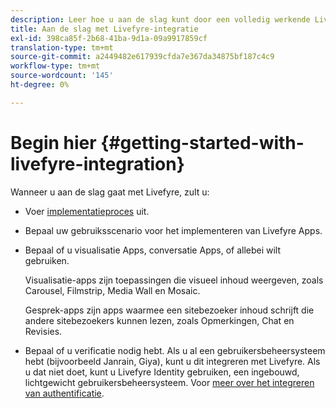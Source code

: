 ```yaml
---
description: Leer hoe u aan de slag kunt door een volledig werkende Livefyre-app te ontwikkelen. Bouw die app uit om basisverificatie, sociaal delen en het bijhouden van gebeurtenissen af te handelen.
title: Aan de slag met Livefyre-integratie
exl-id: 398ca85f-2b68-41ba-9d1a-09a9917859cf
translation-type: tm+mt
source-git-commit: a2449482e617939cfda7e367da34875bf187c4c9
workflow-type: tm+mt
source-wordcount: '145'
ht-degree: 0%

---
```


# Begin hier {#getting-started-with-livefyre-integration}

Wanneer u aan de slag gaat met Livefyre, zult u:

* Voer [implementatieproces](../c-getting-started/c-implementation-process/c-implementation-process.md#c_implementation_process) uit.
* Bepaal uw gebruiksscenario voor het implementeren van Livefyre Apps.
* Bepaal of u visualisatie Apps, conversatie Apps, of allebei wilt gebruiken.

   Visualisatie-apps zijn toepassingen die visueel inhoud weergeven, zoals Carousel, Filmstrip, Media Wall en Mosaic.

   Gesprek-apps zijn apps waarmee een sitebezoeker inhoud schrijft die andere sitebezoekers kunnen lezen, zoals Opmerkingen, Chat en Revisies.

* Bepaal of u verificatie nodig hebt. Als u al een gebruikersbeheersysteem hebt (bijvoorbeeld Janrain, Giya), kunt u dit integreren met Livefyre. Als u dat niet doet, kunt u Livefyre Identity gebruiken, een ingebouwd, lichtgewicht gebruikersbeheersysteem. Voor [meer over het integreren van authentificatie](../t-about-identity-integration/t-about-identity-integration.md#t_about_identity_integration).
